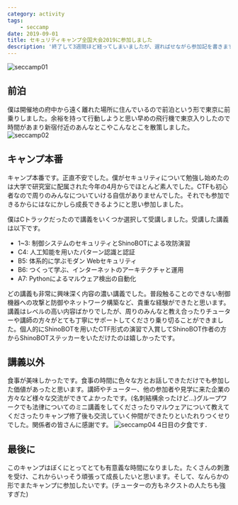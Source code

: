```yaml
---
category: activity
tags:
    - seccamp
date: 2019-09-01
title: セキュリティキャンプ全国大会2019に参加しました
description: '終了して3週間ほど経ってしまいましたが、遅ればせながら参加記を書きます。キャンプは8/13~8/17で開催されたのですが、終了後バタバタしていたため参加記を書くに書けず今になってしまいました。ここまで遅れてしまうと他の参加者の皆さんが書き尽くしていると思うので手短に報告したいと思います。'
---
```

![seccamp01](/img/seccamp01.jpg)

## 前泊
僕は開催地の府中から遠く離れた場所に住んでいるので前泊という形で東京に前乗りしました。余裕を持って行動しようと思い早めの飛行機で東京入りしたので時間があまり新宿付近のあんなとこやこんなとこを散策しました。
![seccamp02](/img/seccamp02.jpg)

## キャンプ本番
キャンプ本番です。正直不安でした。僕がセキュリティについて勉強し始めたのは大学で研究室に配属された今年の4月からでほとんど素人でした。CTFも初心者なので周りのみんなについていける自信がありませんでした。それでも参加できるからにはなにかしら成長できるようにと思い参加しました。

僕はCトラックだったので講義をいくつか選択して受講しました。受講した講義は以下です。
- 1~3: 制御システムのセキュリティとShinoBOTによる攻防演習
- C4: 人工知能を用いたパターン認識と認証
- B5: 体系的に学ぶモダン Webセキュリティ
- B6: つくって学ぶ、インターネットのアーキテクチャと運用
- A7: Pythonによるマルウェア検出の自動化

どの講義も非常に興味深く内容の濃い講義でした。普段触ることのできない制御機器への攻撃と防御やネットワーク構築など、貴重な経験ができたと思います。講義はレベルの高い内容ばかりでしたが、周りのみんなと教え合ったりチューターや講師の方々がとても丁寧にサポートしてくださり乗り切ることができました。個人的にShinoBOTを用いたCTF形式の演習で入賞してShinoBOT作者の方からShinoBOTステッカーをいただけたのは嬉しかったです。

## 講義以外
食事が美味しかったです。食事の時間に色々な方とお話しできただけでも参加した価値があったと思います。講師やチューター、他の参加者や見学に来た企業の方々など様々な交流ができてよかったです。(名刺結構余ったけど…)グループワークでも法律についてのミニ講義をしてくださったりマルウェアについて教えてくださったりキャンプ修了後も交流していく仲間ができたりといたれりつくせりでした。関係者の皆さんに感謝です。
![seccamp04](/img/seccamp04.jpg)
4日目の夕食です．

## 最後に
このキャンプはぼくにとってとても有意義な時間になりました。たくさんの刺激を受け、これからいっそう頑張って成長したいと思います。そして、なんらかの形でまたキャンプに参加したいです。(チューターの方もネクストの人たちも強すぎた)
